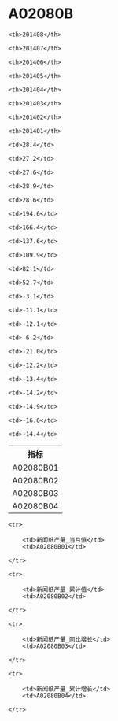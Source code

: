 A02080B
======


<table>

<tr>
    <th>指标</th>
    
    <th>201408</th>
    
    <th>201407</th>
    
    <th>201406</th>
    
    <th>201405</th>
    
    <th>201404</th>
    
    <th>201403</th>
    
    <th>201402</th>
    
    <th>201401</th>
    
</tr>


<tr>
    <td>A02080B01</td>
    
    <td>28.4</td>
    
    <td>27.2</td>
    
    <td>27.6</td>
    
    <td>28.9</td>
    
    <td>28.6</td>
    

</tr>

<tr>
    <td>A02080B02</td>
    
    <td>194.6</td>
    
    <td>166.4</td>
    
    <td>137.6</td>
    
    <td>109.9</td>
    
    <td>82.1</td>
    
    <td>52.7</td>
    

</tr>

<tr>
    <td>A02080B03</td>
    
    <td>-3.1</td>
    
    <td>-11.1</td>
    
    <td>-12.1</td>
    
    <td>-6.2</td>
    
    <td>-21.0</td>
    

</tr>

<tr>
    <td>A02080B04</td>
    
    <td>-12.2</td>
    
    <td>-13.4</td>
    
    <td>-14.2</td>
    
    <td>-14.9</td>
    
    <td>-16.6</td>
    
    <td>-14.4</td>
    

</tr>


</table>

<table>
    
    <tr>

        <td>新闻纸产量_当月值</td>
        <td>A02080B01</td>

    </tr>
    
    <tr>

        <td>新闻纸产量_累计值</td>
        <td>A02080B02</td>

    </tr>
    
    <tr>

        <td>新闻纸产量_同比增长</td>
        <td>A02080B03</td>

    </tr>
    
    <tr>

        <td>新闻纸产量_累计增长</td>
        <td>A02080B04</td>

    </tr>
    
</table>